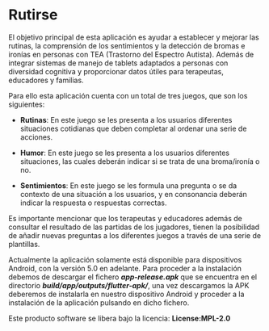 # Rutirse
El objetivo principal de esta aplicación es ayudar a establecer y mejorar las rutinas, la comprensión de los sentimientos y la detección de bromas e ironías en personas con TEA (Trastorno del Espectro Autista). Además de integrar sistemas de manejo de tablets adaptados a personas con diversidad cognitiva y proporcionar datos útiles para terapeutas, educadores y familias.

Para ello esta aplicación cuenta con un total de tres juegos, que son los siguientes:

- **Rutinas**: En este juego se les presenta a los usuarios diferentes situaciones cotidianas que deben completar al ordenar una serie de acciones.

- **Humor**: En este juego se les presenta a los usuarios diferentes situaciones, las cuales deberán indicar si se trata de una broma/ironía o no.

- **Sentimientos**: En este juego se les formula una pregunta o se da contexto de una situación a los usuarios, y en consonancia deberán indicar la respuesta o respuestas correctas.

  
Es importante mencionar que los terapeutas y educadores además de consultar el resultado de las partidas de los jugadores, tienen la posibilidad de añadir nuevas preguntas a los diferentes juegos a través de una serie de plantillas.

Actualmente la aplicación solamente está disponible para dispositivos Android, con la versión 5.0 en adelante. Para proceder a la instalación debemos de descargar el fichero ***app-release.apk*** que se encuentra en el directorio ***build/app/outputs/flutter-apk/***, una vez descargamos la APK deberemos de instalarla en nuestro dispositivo Android y proceder a la instalación de la aplicación pulsando en dicho fichero.

Este producto software se libera bajo la licencia: **License:MPL-2.0**
